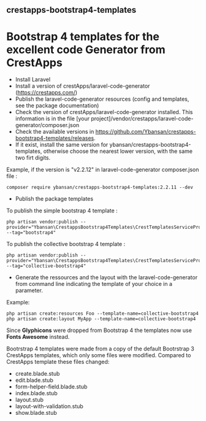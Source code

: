 ## crestapps-bootstrap4-templates

# Bootstrap 4 templates for the excellent code Generator from CrestApps

* Install Laravel
* Install a version of crestApps/laravel-code-generator (https://crestapps.com/)
* Publish the laravel-code-generator resources (config and templates, see the package documentation)
* Check the version of crestApps/laravel-code-generator installed. This information is in the file [your project]/vendor/crestapps/laravel-code-generator/composer.json
* Check the available versions in https://github.com/Ybansan/crestapps-bootstrap4-templates/releases.
* If it exist, install the same version for ybansan/crestapps-bootstrap4-templates, otherwise choose the nearest lower version, with the same two firt digits.   

Example, if the version is "v2.2.12" in laravel-code-generator composer.json file :
```
composer require ybansan/crestapps-bootstrap4-templates:2.2.11 --dev
```
* Publish the package templates

To publish the simple bootstrap 4 template :
```
php artisan vendor:publish --provider="Ybansan\CrestappsBootstrap4Templates\CrestTemplatesServiceProvider" --tag="bootstrap4"
```

To publish the collective bootstrap 4 template :
```
php artisan vendor:publish --provider="Ybansan\CrestappsBootstrap4Templates\CrestTemplatesServiceProvider" --tag="collective-bootstrap4"
```
* Generate the ressources and the layout with the laravel-code-generator from command line indicating the template of your choice in a parameter.

Example:
```
php artisan create:resources Foo --template-name=collective-bootstrap4
php artisan create:layout MyApp --template-name=collective-bootstrap4
```	
Since **Glyphicons** were dropped from Bootstrap 4 the templates now use **Fonts Awesome** instead.

Bootrstrap 4 templates were made from a copy of the default Bootrstrap 3 CrestApps templates, which only some files were modified.
Compared to CrestApps template these files changed:
* create.blade.stub
* edit.blade.stub
* form-helper-field.blade.stub
* index.blade.stub
* layout.stub
* layout-with-validation.stub
* show.blade.stub
